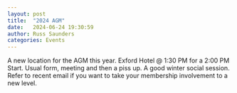 ```yaml
---
layout: post
title:  "2024 AGM"
date:   2024-06-24 19:30:59
author: Russ Saunders
categories: Events
---
```

A new location for the AGM this year.
Exford Hotel @ 1:30 PM for a 2:00 PM Start.
Usual form, meeting and then a piss up.
A good winter social session.
Refer to recent email if you want to take your membership involvement to a new level.
